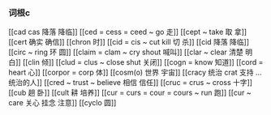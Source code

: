 ###  词根c
[[cad cas 降落 降临]]
[[ced = cess = ceed ~ go 走]]
[[cept  ~ take 取 拿]]
[[cert 确实  确信]]
[[chron 时]]
[[cid = cis ~ cut kill 切 杀]]
[[cid 降落 降临]]
[[circ ~ ring 环 圆]]
[[claim = clam ~ cry shout  喊叫]]
[[clar  ~ clear 清楚 明白]]
[[clin 倾]]
[[clud = clus ~ close shut 关闭]]
[[cogn = know  知道]]
[[cord = heart 心]]
[[corpor = corp  体]]
[[cosm(o) 世界 宇宙]]
[[cracy 统治 crat 支持  ... 统治的人]]
[[cred ~ trust ~ believe 相信 信任]]
[[cruc = crus ~ cross 十字]]
[[cub 趟 卧]]
[[cult 耕 培养]]
[[cur = curs = cour = cours ~ run 跑]]
[[cur ~ care 关心 挂念 注意]]
[[cyclo 圆]]
